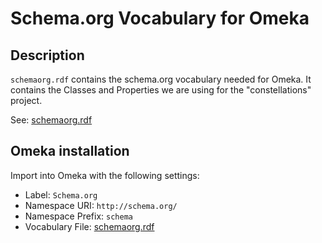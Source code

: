 # Schema.org Vocabulary for Omeka

## Description
`schemaorg.rdf` contains the schema.org vocabulary needed for Omeka. It contains the Classes and Properties we are using for the "constellations" project.

See: [schemaorg.rdf](schemaorg.rdf)

## Omeka installation
Import into Omeka with the following settings:
- Label: `Schema.org`
- Namespace URI: `http://schema.org/`
- Namespace Prefix: `schema`
- Vocabulary File: [schemaorg.rdf](schemaorg.rdf)
